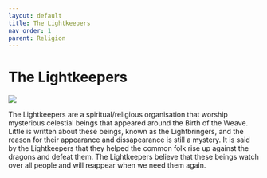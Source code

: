 ```yaml
---
layout: default
title: The Lightkeepers
nav_order: 1
parent: Religion
---
```


# The Lightkeepers

![](/doloria/img/lightkeepers.jpg)

The Lightkeepers are a spiritual/religious organisation that worship mysterious celestial beings that appeared around the Birth of the Weave. Little is written about these beings, known as the Lightbringers, and the reason for their appearance and dissapearance is still a mystery. It is said by the Lightkeepers that they helped the common folk rise up against the dragons and defeat them. The Lightkeepers believe that these beings watch over all people and will reappear when we need them again.